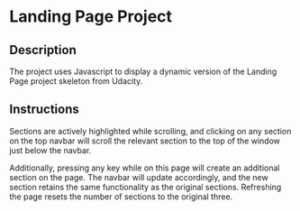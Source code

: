 # Landing Page Project

## Description

The project uses Javascript to display a dynamic version of the Landing Page project skeleton from Udacity.

## Instructions

Sections are actively highlighted while scrolling, and clicking on any section on the top navbar will scroll the relevant section to the top of the window just below the navbar.

Additionally, pressing any key while on this page will create an additional section on the page. The navbar will update accordingly, and the new section retains the same functionality as the original sections. Refreshing the page resets the number of sections to the original three.
